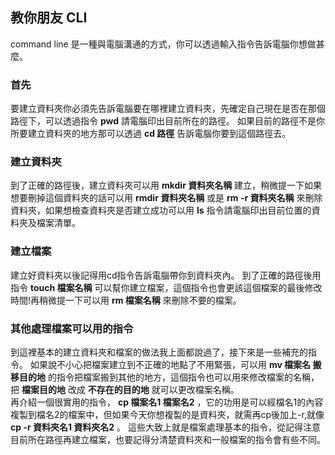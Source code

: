 ## 教你朋友 CLI
command line 是一種與電腦溝通的方式，你可以透過輸入指令告訴電腦你想做甚麼。
### 首先
要建立資料夾你必須先告訴電腦要在哪裡建立資料夾，先確定自己現在是否在那個路徑下，可以透過指令 **pwd** 請電腦印出目前所在的路徑。
如果目前的路徑不是你所要建立資料夾的地方那可以透過 **cd 路徑** 告訴電腦你要到這個路徑去。
### 建立資料夾
到了正確的路徑後，建立資料夾可以用 **mkdir 資料夾名稱** 建立，稍微提一下如果想要刪掉這個資料夾的話可以用 **rmdir 資料夾名稱** 或是 **rm -r 資料夾名稱** 來刪除資料夾，如果想檢查資料夾是否建立成功可以用 **ls** 指令請電腦印出目前位置的資料夾及檔案清單。
### 建立檔案
建立好資料夾以後記得用cd指令告訴電腦帶你到資料夾內。
到了正確的路徑後用指令 **touch 檔案名稱** 可以幫你建立檔案，這個指令也會更該這個檔案的最後修改時間!再稍微提一下可以用 **rm 檔案名稱** 來刪除不要的檔案。
### 其他處理檔案可以用的指令
到這裡基本的建立資料夾和檔案的做法我上面都說過了，接下來是一些補充的指令。
如果說不小心把檔案建立到不正確的地點了不用緊張，可以用 **mv 檔案名 搬移目的地** 的指令把檔案搬到其他的地方，這個指令也可以用來修改檔案的名稱，把 **檔案目的地** 改成 **不存在的目的地** 就可以更改檔案名稱。  
再介紹一個很實用的指令， **cp 檔案名1 檔案名2** ，它的功用是可以經檔名1的內容複製到檔名2的檔案中，但如果今天你想複製的是資料夾，就需再cp後加上-r,就像 **cp -r 資料夾名1 資料夾名2** 。
這些大致上就是檔案處理基本的指令，從記得注意目前所在路徑再建立檔案，也要記得分清楚資料夾和一般檔案的指令會有些不同。

